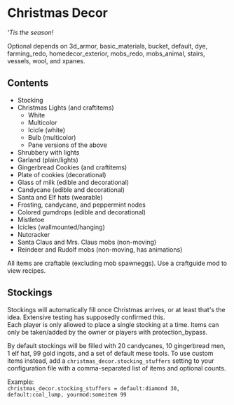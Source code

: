 # Christmas Decor
_'Tis the season!_  

Optional depends on 3d_armor, basic_materials, bucket, default, dye, farming_redo, homedecor_exterior, mobs_redo, mobs_animal, stairs, vessels, wool, and xpanes.  

## Contents  
* Stocking  
* Christmas Lights (and craftitems)  
	* White
	* Multicolor
	* Icicle (white)
	* Bulb (multicolor)
	* Pane versions of the above
* Shrubbery with lights  
* Garland (plain/lights)  
* Gingerbread Cookies (and craftitems)  
* Plate of cookies (decorational)  
* Glass of milk (edible and decorational)  
* Candycane (edible and decorational)  
* Santa and Elf hats (wearable)  
* Frosting, candycane, and peppermint nodes  
* Colored gumdrops (edible and decorational)  
* Mistletoe  
* Icicles (wallmounted/hanging)  
* Nutcracker  
* Santa Claus and Mrs. Claus mobs (non-moving)  
* Reindeer and Rudolf mobs (non-moving, has animations)  
  
All items are craftable (excluding mob spawneggs). Use a craftguide mod to view recipes.  

## Stockings
Stockings will automatically fill once Christmas arrives, or at least that's the idea. Extensive testing has supposedly confirmed this.  
Each player is only allowed to place a single stocking at a time. Items can only be taken/added by the owner or players with protection_bypass.  
  
By default stockings will be filled with 20 candycanes, 10 gingerbread men, 1 elf hat, 99 gold ingots, and a set of default mese tools. To use custom items instead, add a `christmas_decor.stocking_stuffers` setting to your configuration file with a comma-separated list of items and optional counts.  
  
Example:  
`christmas_decor.stocking_stuffers = default:diamond 30, default:coal_lump, yourmod:someitem 99`  
